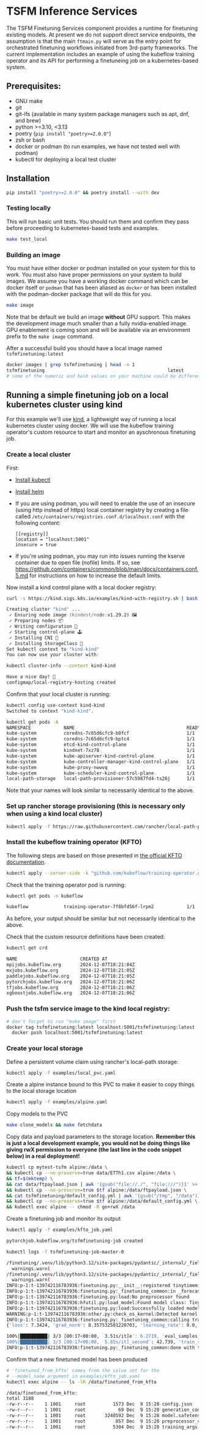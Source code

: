 # TSFM Inference Services

The TSFM Finetuning Services component provides a runtime for finetuning existing models.
At present we do not support direct service endpoints, the assumption is that
the main `ftmain.py` will serve as the entry point for orchestrated finetuning
workflows initiated from 3rd-party frameworks. The current implementation includes
an example of using the kubeflow training operator and its API for performing
a finetuneing job on a kubernetes-based system.

## Prerequisites:

- GNU make
- git
- git-lfs (available in many system package managers such as apt, dnf, and brew)
- python >=3.10, <3.13
- poetry (`pip install "poetry>=2.0.0"`)
- zsh or bash
- docker or podman (to run examples, we have not tested well with podman)
- kubectl for deploying a local test cluster

## Installation

```sh
pip install "poetry>=2.0.0" && poetry install --with dev
```

### Testing locally

This will run basic unit tests. You should run them and confirm they pass before
proceeding to kubernetes-based tests and examples.

```zsh
make test_local
```

### Building an image

You must have either docker or podman installed on your system for this to
work. You must also have proper permissions on your system to build images. We assume you have a working docker command which can be docker itself
or `podman` that has been aliased as `docker` or has been installed with the podman-docker package that will do this for you.

```zsh
make image
```

Note that be default we build an image **without** GPU support. This makes the development image much smaller
than a fully nvidia-enabled image. GPU enablement is coming soon and will be available via an environment
prefix to the `make image` command.

After a successful build you should have a local image named
`tsfmfinetuning:latest`

```zsh
docker images | grep tsfmfinetuning | head -n 1
tsfmfinetuning                                             latest               df592dcb0533   46 seconds ago      1.49GB
# some of the numeric and hash values on your machine could be different
```

## Running a simple finetuning job on a local kubernetes cluster using kind

For this example we'll use [kind](https://kind.sigs.k8s.io/docs/user/quick-start/),
a lightweight way of running a local kubernetes cluster using docker. We will
use the kubeflow training operator's custom resource to start
and monitor an ayschronous finetuning job.

### Create a local cluster

First:

- [Install kubectl](https://kubernetes.io/docs/tasks/tools/)
- [Install helm](https://helm.sh/docs/intro/install/)
- If you are using podman, you will need to enable the use of an insecure (using http instead of https)
  local container registry by creating a file called `/etc/containers/registries.conf.d/localhost.conf`
  with the following content:

  ```
  [[registry]]
  location = "localhost:5001"
  insecure = true
  ```

- If you're using podman, you may run into issues running the kserve container due to
  open file (nofile) limits. If so,
  see https://github.com/containers/common/blob/main/docs/containers.conf.5.md
  for instructions on how to increase the default limits.

Now install a kind control plane with a local docker registry:

```zsh
curl -s https://kind.sigs.k8s.io/examples/kind-with-registry.sh | bash

Creating cluster "kind" ...
 ✓ Ensuring node image (kindest/node:v1.29.2) 🖼
 ✓ Preparing nodes 📦
 ✓ Writing configuration 📜
 ✓ Starting control-plane 🕹️
 ✓ Installing CNI 🔌
 ✓ Installing StorageClass 💾
Set kubectl context to "kind-kind"
You can now use your cluster with:

kubectl cluster-info --context kind-kind

Have a nice day! 👋
configmap/local-registry-hosting created
```

Confirm that your local cluster is running:

```zsh
kubectl config use-context kind-kind
Switched to context "kind-kind".
```

```zsh
kubectl get pods -A
NAMESPACE            NAME                                         READY   STATUS    RESTARTS   AGE
kube-system          coredns-7c65d6cfc9-b8fcf                     1/1     Running   0          16h
kube-system          coredns-7c65d6cfc9-bptc4                     1/1     Running   0          16h
kube-system          etcd-kind-control-plane                      1/1     Running   0          16h
kube-system          kindnet-7xz78                                1/1     Running   0          16h
kube-system          kube-apiserver-kind-control-plane            1/1     Running   0          16h
kube-system          kube-controller-manager-kind-control-plane   1/1     Running   0          16h
kube-system          kube-proxy-nwwvq                             1/1     Running   0          16h
kube-system          kube-scheduler-kind-control-plane            1/1     Running   0          16h
local-path-storage   local-path-provisioner-57c5987fd4-ts26j      1/1     Running   0          16h

```

Note that your names will look similar to necessarily identical to the above.

### Set up rancher storage provisioning (this is necessary only when using a kind local cluster)

```zsh
kubectl apply -f https://raw.githubusercontent.com/rancher/local-path-provisioner/v0.0.30/deploy/local-path-storage.yaml
```

### Install the kubeflow training operator (KFTO)

The following steps are based on those presented in [the official KFTO documentation](https://www.kubeflow.org/docs/components/training/installation/).

```zsh
kubectl apply --server-side -k "github.com/kubeflow/training-operator.git/manifests/overlays/standalone?ref=v1.8.1"
```

Check that the training operator pod is running:

```zsh
kubectl get pods -n kubeflow

kubeflow             training-operator-7f8bfd56f-lrpm2            1/1     Running   0          3m41s
```

As before, your output should be similar but not necessarily identical to the above.

Check that the custom resource definitions have been created:

```zsh
kubectl get crd

NAME                       CREATED AT
mpijobs.kubeflow.org       2024-12-07T18:21:04Z
mxjobs.kubeflow.org        2024-12-07T18:21:05Z
paddlejobs.kubeflow.org    2024-12-07T18:21:05Z
pytorchjobs.kubeflow.org   2024-12-07T18:21:06Z
tfjobs.kubeflow.org        2024-12-07T18:21:06Z
xgboostjobs.kubeflow.org   2024-12-07T18:21:06Z

```

### Push the tsfm service image to the kind local registry:

```zsh
# don't forget to run "make image" first
docker tag tsfmfinetuning:latest localhost:5001/tsfmfinetuning:latest
  docker push localhost:5001/tsfmfinetuning:latest
```

### Create your local storage

Define a persistent volume claim using rancher's local-path storage:

```sh
kubectl apply -f examples/local_pvc.yaml
```

Create a alpine instance bound to this PVC to make it easier to copy things to the local storage location

```sh
kubectl apply -f examples/alpine.yaml
```

Copy models to the PVC

```sh
make clone_models && make fetchdata
```

Copy data and payload parameters to the storage location. **Remember this is
just a local development example, you would not be doing things like
giving rwX permission to everyone (the last line in the code snippet below)
in a real deployment!**

```sh
kubectl cp mytest-tsfm alpine:/data \
&& kubectl cp --no-preserve=true data/ETTh1.csv alpine:/data \
&& tf=$(mktemp) \
&& cat data/ftpayload.json | awk '{gsub("file://./", "file:///")}1' >> $tf \
&& kubectl cp --no-preserve=true $tf alpine:/data/ftpayload.json \
&& cat tsfmfinetuning/default_config.yml | awk '{gsub("/tmp", "/data")}1' > $tf \
&& kubectl cp --no-preserve=true $tf alpine:/data/default_config.yml \
&& kubectl exec alpine -- chmod -R go+rwX /data
```

Create a finetuning job and monitor its output

```sh
kubectl apply -f examples/kfto_job.yaml

pytorchjob.kubeflow.org/tsfmfinetuning-job created
```

```sh
kubectl logs -f tsfmfinetuning-job-master-0

/finetuning/.venv/lib/python3.12/site-packages/pydantic/_internal/_fields.py:192: UserWarning: Field name "schema" in "ForecastingInferenceInput" shadows an attribute in parent "BaseInferenceInput"
  warnings.warn(
/finetuning/.venv/lib/python3.12/site-packages/pydantic/_internal/_fields.py:192: UserWarning: Field name "schema" in "ForecastingTuneInput" shadows an attribute in parent "BaseTuneInput"
  warnings.warn(
INFO:p-1:t-139742116783936:finetuning.py:__init__:registered tinytimemixer
INFO:p-1:t-139742116783936:finetuning.py:_finetuning_common:in _forecasting_tuning_workflow
INFO:p-1:t-139742116783936:finetuning.py:load:No preprocessor found
INFO:p-1:t-139742116783936:hfutil.py:load_model:Found model class: TinyTimeMixerForPrediction
INFO:p-1:t-139742116783936:finetuning.py:load:Successfully loaded model
WARNING:p-1:t-139742116783936:other.py:check_os_kernel:Detected kernel version 4.18.0, which is below the recommended minimum of 5.5.0; this can cause the process to hang. It is recommended to upgrade the kernel to the minimum version or higher.
INFO:p-1:t-139742116783936:finetuning.py:_finetuning_common:calling trainer.train
{'loss': 7.3424, 'grad_norm': 8.357532501220703, 'learning_rate': 0.0, 'epoch': 1.0}

100%|██████████| 3/3 [00:17<00:00,  3.51s/it]e': 6.2719, 'eval_samples_per_second': 119.581, 'eval_steps_per_second': 3.827, 'epoch': 1.0}
100%|██████████| 3/3 [00:17<00:00,  5.85s/it]_second': 42.739, 'train_steps_per_second': 0.171, 'train_loss': 7.342405319213867, 'epoch': 1.0}
INFO:p-1:t-139742116783936:finetuning.py:_finetuning_common:done with training
```

Confirm that a new finetuned model has been produced

```sh
# 'finetuned_from_kfto' comes from the value set for the
# --model_name argument in examples/kfto_job.yaml
kubectl exec alpine -- ls -lR /data/finetuned_from_kfto

/data/finetuned_from_kfto:
total 3188
-rw-r--r--    1 1001     root          1573 Dec  9 15:28 config.json
-rw-r--r--    1 1001     root            69 Dec  9 15:28 generation_config.json
-rw-r--r--    1 1001     root       3240592 Dec  9 15:28 model.safetensors
-rw-r--r--    1 1001     root           857 Dec  9 15:28 preprocessor_config.json
-rw-r--r--    1 1001     root          5304 Dec  9 15:28 training_args.bin

```

